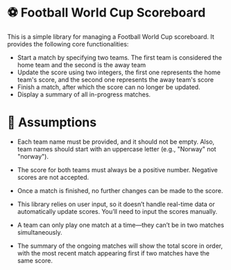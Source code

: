  
# ⚽ Football World Cup Scoreboard
 
This is a simple library for managing a Football World Cup scoreboard. It provides the following core functionalities:

  - Start a match by specifying two teams. The first team is considered the home team and the second is the away team
  - Update the score using two integers, the first one represents the home team's score, and the second one represents the away team's score
  - Finish a match, after which the score can no longer be updated.
  - Display a summary of all in-progress matches.

# 🤔 Assumptions

- Each team name must be provided, and it should not be empty. Also, team names should start with an uppercase letter (e.g., "Norway" not "norway").

- The score for both teams must always be a positive number. Negative scores are not accepted.

- Once a match is finished, no further changes can be made to the score.

- This library relies on user input, so it doesn’t handle real-time data or automatically update scores. You’ll need to input the scores manually.

- A team can only play one match at a time—they can’t be in two matches simultaneously.

- The summary of the ongoing matches will show the total score in order, with the most recent match appearing first if two matches have the same score.
